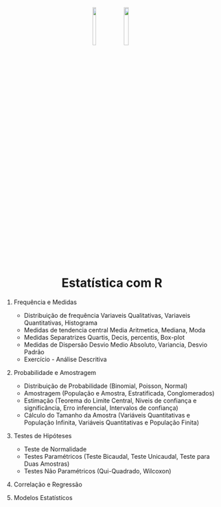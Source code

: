 <h1 align="center">
    
<p align="center">
<img src= "https://upload.wikimedia.org/wikipedia/commons/1/1b/R_logo.svg" width="12%" height="15%"/>
<img src="https://upload.wikimedia.org/wikipedia/commons/5/53/Estat%C3%ADstica_%C3%ADcone.svg" width="15%" height="15%"/>

<h1 align="center"><b>Estatística com R </b></h1>

<p align="center"> 


1. Frequência e Medidas
    * Distribuição de frequência Variaveis Qualitativas, Variaveis Quantitativas, Histograma
    * Medidas de tendencia central Media Aritmetica, Mediana, Moda
    * Medidas Separatrizes Quartis, Decis, percentis, Box-plot
    * Medidas de Dispersão Desvio Medio Absoluto, Variancia, Desvio Padrão
    - Exercício - Análise Descritiva
      
2.  Probabilidade e Amostragem
    * Distribuição de Probabilidade (Binomial, Poisson, Normal)
    * Amostragem (População e Amostra, Estratificada, Conglomerados)
    * Estimação (Teorema do Limite Central, Niveis de confiança e significância, Erro inferencial, Intervalos de confiança)
    * Cálculo do Tamanho da Amostra (Variáveis Quantitativas e População Infinita, Variáveis Quantitativas e População Finita)
      
3. Testes de Hipóteses
    * Teste de Normalidade
    * Testes Paramétricos (Teste Bicaudal, Teste Unicaudal, Teste para Duas Amostras)
    * Testes Não Paramétricos (Qui-Quadrado, Wilcoxon)
      
4. Correlação e Regressão

5. Modelos Estatísticos
